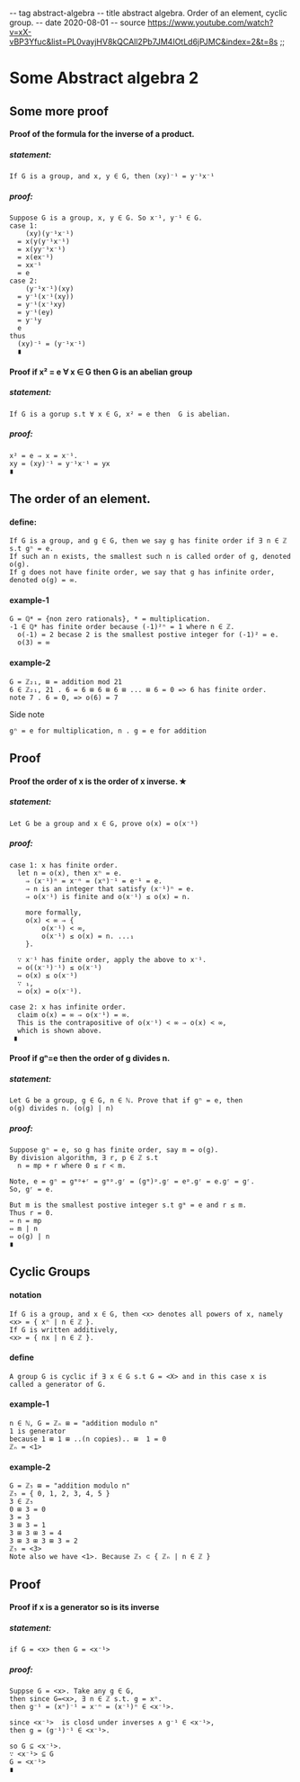 -- tag abstract-algebra
-- title abstract algebra. Order of an element, cyclic group.
-- date 2020-08-01
-- source https://www.youtube.com/watch?v=xX-vBP3Yfuc&list=PL0vayjHV8kQCAll2Pb7JM4IOtLd6jPJMC&index=2&t=8s
;;
# Some Abstract algebra 2

## Some more proof

#### Proof of the formula for the inverse of a product.
##### statement:
```
If G is a group, and x, y ∈ G, then (xy)⁻¹ = y⁻¹x⁻¹
```

##### proof:
```
Suppose G is a group, x, y ∈ G. So x⁻¹, y⁻¹ ∈ G.
case 1:
    (xy)(y⁻¹x⁻¹)
  = x(y(y⁻¹x⁻¹)
  = x(yy⁻¹x⁻¹)
  = x(ex⁻¹)
  = xx⁻¹
  = e
case 2:
    (y⁻¹x⁻¹)(xy)
  = y⁻¹(x⁻¹(xy))
  = y⁻¹(x⁻¹xy)
  = y⁻¹(ey)
  = y⁻¹y
  e
thus
  (xy)⁻¹ = (y⁻¹x⁻¹)
  ∎
```

#### Proof if x² = e ∀ x ∈ G then G is an abelian group
##### statement:
```
If G is a gorup s.t ∀ x ∈ G, x² = e then  G is abelian.
```

##### proof:
```
x² = e ⇒ x = x⁻¹.
xy = (xy)⁻¹ = y⁻¹x⁻¹ = yx
∎
```

## The order of an element.
#### define:
```
If G is a group, and g ∈ G, then we say g has finite order if ∃ n ∈ ℤ s.t gⁿ = e.
If such an n exists, the smallest such n is called order of g, denoted o(g).
If g does not have finite order, we say that g has infinite order, denoted o(g) = ∞.
```

#### example-1
```
G = ℚ* = {non zero rationals}, * = multiplication.
-1 ∈ ℚ* has finite order because (-1)²ⁿ = 1 where n ∈ ℤ.
  o(-1) = 2 becase 2 is the smallest postive integer for (-1)² = e.
  o(3) = ∞
```

#### example-2
```
G = ℤ₂₁, ⊞ = addition mod 21
6 ∈ ℤ₂₁, 21 . 6 = 6 ⊞ 6 ⊞ 6 ⊞ ... ⊞ 6 = 0 => 6 has finite order.
note 7 . 6 = 0, => o(6) = 7
```
Side note
```
gⁿ = e for multiplication, n . g = e for addition
```

## Proof
#### Proof the order of x is the order of x inverse. ✭
##### statement:
```
Let G be a group and x ∈ G, prove o(x) = o(x⁻¹)
```

##### proof:
```
case 1: x has finite order.
  let n = o(x), then xⁿ = e.
    ⇒ (x⁻¹)ⁿ = x⁻ⁿ = (xⁿ)⁻¹ = e⁻¹ = e.
    ⇒ n is an integer that satisfy (x⁻¹)ⁿ = e.
    ⇒ o(x⁻¹) is finite and o(x⁻¹) ≤ o(x) = n.

    more formally,
    o(x) < ∞ ⇒ {
        o(x⁻¹) < ∞,
        o(x⁻¹) ≤ o(x) = n. ...₁
    }.

  ∵ x⁻¹ has finite order, apply the above to x⁻¹.
  ⇔ o((x⁻¹)⁻¹) ≤ o(x⁻¹)
  ⇔ o(x) ≤ o(x⁻¹)
  ∵ ₁,
  ⇔ o(x) = o(x⁻¹).

case 2: x has infinite order.
  claim o(x) = ∞ ⇒ o(x⁻¹) = ∞.
  This is the contrapositive of o(x⁻¹) < ∞ ⇒ o(x) < ∞,
  which is shown above.
 ∎
```

#### Proof if gⁿ=e then the order of g divides n.
##### statement:
```
Let G be a group, g ∈ G, n ∈ ℕ. Prove that if gⁿ = e, then
o(g) divides n. (o(g) | n)
```

##### proof:
```
Suppose gⁿ = e, so g has finite order, say m = o(g).
By division algorithm, ∃ r, p ∈ ℤ s.t
  n = mp + r where 0 ≤ r < m.

Note, e = gⁿ = gᵐᵖ+ʳ = gᵐᵖ.gʳ = (gᵐ)ᵖ.gʳ = eᵖ.gʳ = e.gʳ = gʳ.
So, gʳ = e.

But m is the smallest postive integer s.t gᵐ = e and r ≤ m.
Thus r = 0.
⇔ n = mp
⇔ m | n
⇔ o(g) | n
∎
```

## Cyclic Groups
#### notation
```
If G is a group, and x ∈ G, then <x> denotes all powers of x, namely
<x> = { xⁿ | n ∈ ℤ }.
If G is written additively,
<x> = { nx | n ∈ ℤ }.
```

#### define
```
A group G is cyclic if ∃ x ∈ G s.t G = <X> and in this case x is called a generator of G.
```

#### example-1
```
n ∈ ℕ, G = ℤₙ ⊞ = "addition modulo n"
1 is generator
because 1 ⊞ 1 ⊞ ..(n copies).. ⊞  1 = 0
ℤₙ = <1>
```

#### example-2
```
G = ℤ₅ ⊞ = "addition modulo n"
ℤ₅ = { 0, 1, 2, 3, 4, 5 }
3 ∈ ℤ₅
0 ⊞ 3 = 0
3 = 3
3 ⊞ 3 = 1
3 ⊞ 3 ⊞ 3 = 4
3 ⊞ 3 ⊞ 3 ⊞ 3 = 2
ℤ₅ = <3>
Note also we have <1>. Because ℤ₅ ⊂ { ℤₙ | n ∈ ℤ }
```

## Proof
#### Proof if x is a generator so is its inverse
##### statement:
```
if G = <x> then G = <x⁻¹>
```

##### proof:
```
Suppse G = <x>. Take any g ∈ G,
then since G=<x>, ∃ n ∈ ℤ s.t. g = xⁿ.
then g⁻¹ = (xⁿ)⁻¹ = x⁻ⁿ = (x⁻¹)ⁿ ∈ <x⁻¹>.

since <x⁻¹>  is closd under inverses ∧ g⁻¹ ∈ <x⁻¹>,
then g = (g⁻¹)⁻¹ ∈ <x⁻¹>.

so G ⊆ <x⁻¹>.
∵ <x⁻¹> ⊆ G
G = <x⁻¹>
∎
```
